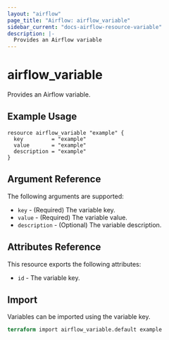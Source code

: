 ```yaml
---
layout: "airflow"
page_title: "Airflow: airflow_variable"
sidebar_current: "docs-airflow-resource-variable"
description: |-
  Provides an Airflow variable
---
```


# airflow_variable

Provides an Airflow variable.

## Example Usage

```hcl
resource airflow_variable "example" {
  key         = "example"
  value       = "example"
  description = "example"
}
```

## Argument Reference

The following arguments are supported:

* `key` - (Required) The variable key.
* `value` - (Required) The variable value.
* `description` - (Optional) The variable description.

## Attributes Reference

This resource exports the following attributes:

* `id` - The variable key.

## Import

Variables can be imported using the variable key.

```terraform
terraform import airflow_variable.default example
```

